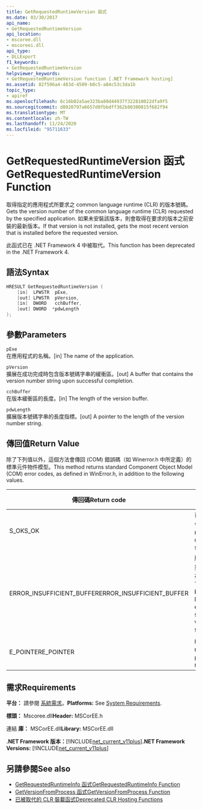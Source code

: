 ```yaml
---
title: GetRequestedRuntimeVersion 函式
ms.date: 03/30/2017
api_name:
- GetRequestedRuntimeVersion
api_location:
- mscoree.dll
- mscoreei.dll
api_type:
- DLLExport
f1_keywords:
- GetRequestedRuntimeVersion
helpviewer_keywords:
- GetRequestedRuntimeVersion function [.NET Framework hosting]
ms.assetid: 82f596a4-483d-4509-b0c5-a84c53c3da1b
topic_type:
- apiref
ms.openlocfilehash: 6c16b02a5ae323ba80d44937f322810022dfa9f5
ms.sourcegitcommit: d8020797a6657d0fbbdff362b80300815f682f94
ms.translationtype: MT
ms.contentlocale: zh-TW
ms.lasthandoff: 11/24/2020
ms.locfileid: "95711633"
---
```

# <a name="getrequestedruntimeversion-function"></a><span data-ttu-id="07a8c-102">GetRequestedRuntimeVersion 函式</span><span class="sxs-lookup"><span data-stu-id="07a8c-102">GetRequestedRuntimeVersion Function</span></span>

<span data-ttu-id="07a8c-103">取得指定的應用程式所要求之 common language runtime (CLR) 的版本號碼。</span><span class="sxs-lookup"><span data-stu-id="07a8c-103">Gets the version number of the common language runtime (CLR) requested by the specified application.</span></span> <span data-ttu-id="07a8c-104">如果未安裝該版本，則會取得在要求的版本之前安裝的最新版本。</span><span class="sxs-lookup"><span data-stu-id="07a8c-104">If that version is not installed, gets the most recent version that is installed before the requested version.</span></span>  
  
 <span data-ttu-id="07a8c-105">此函式已在 .NET Framework 4 中被取代。</span><span class="sxs-lookup"><span data-stu-id="07a8c-105">This function has been deprecated in the .NET Framework 4.</span></span>  
  
## <a name="syntax"></a><span data-ttu-id="07a8c-106">語法</span><span class="sxs-lookup"><span data-stu-id="07a8c-106">Syntax</span></span>  
  
```cpp  
HRESULT GetRequestedRuntimeVersion (  
    [in]  LPWSTR  pExe,
    [out] LPWSTR  pVersion,
    [in]  DWORD   cchBuffer,
    [out] DWORD  *pdwLength  
);  
```  
  
## <a name="parameters"></a><span data-ttu-id="07a8c-107">參數</span><span class="sxs-lookup"><span data-stu-id="07a8c-107">Parameters</span></span>  

 `pExe`  
 <span data-ttu-id="07a8c-108">在應用程式的名稱。</span><span class="sxs-lookup"><span data-stu-id="07a8c-108">[in] The name of the application.</span></span>  
  
 `pVersion`  
 <span data-ttu-id="07a8c-109">擴展在成功完成時包含版本號碼字串的緩衝區。</span><span class="sxs-lookup"><span data-stu-id="07a8c-109">[out] A buffer that contains the version number string upon successful completion.</span></span>  
  
 `cchBuffer`  
 <span data-ttu-id="07a8c-110">在版本緩衝區的長度。</span><span class="sxs-lookup"><span data-stu-id="07a8c-110">[in] The length of the version buffer.</span></span>  
  
 `pdwLength`  
 <span data-ttu-id="07a8c-111">擴展版本號碼字串的長度指標。</span><span class="sxs-lookup"><span data-stu-id="07a8c-111">[out] A pointer to the length of the version number string.</span></span>  
  
## <a name="return-value"></a><span data-ttu-id="07a8c-112">傳回值</span><span class="sxs-lookup"><span data-stu-id="07a8c-112">Return Value</span></span>  

 <span data-ttu-id="07a8c-113">除了下列值以外，這個方法會傳回 (COM) 錯誤碼（如 Winerror.h 中所定義）的標準元件物件模型。</span><span class="sxs-lookup"><span data-stu-id="07a8c-113">This method returns standard Component Object Model (COM) error codes, as defined in WinError.h, in addition to the following values.</span></span>  
  
|<span data-ttu-id="07a8c-114">傳回碼</span><span class="sxs-lookup"><span data-stu-id="07a8c-114">Return code</span></span>|<span data-ttu-id="07a8c-115">描述</span><span class="sxs-lookup"><span data-stu-id="07a8c-115">Description</span></span>|  
|-----------------|-----------------|  
|<span data-ttu-id="07a8c-116">S_OK</span><span class="sxs-lookup"><span data-stu-id="07a8c-116">S_OK</span></span>|<span data-ttu-id="07a8c-117">已成功完成命令。</span><span class="sxs-lookup"><span data-stu-id="07a8c-117">The method completed successfully.</span></span>|  
|<span data-ttu-id="07a8c-118">ERROR_INSUFFICIENT_BUFFER</span><span class="sxs-lookup"><span data-stu-id="07a8c-118">ERROR_INSUFFICIENT_BUFFER</span></span>|<span data-ttu-id="07a8c-119">版本緩衝區不夠大，無法儲存版本字串。</span><span class="sxs-lookup"><span data-stu-id="07a8c-119">The version buffer is not large enough to store the version string.</span></span>|  
|<span data-ttu-id="07a8c-120">E_POINTER</span><span class="sxs-lookup"><span data-stu-id="07a8c-120">E_POINTER</span></span>|<span data-ttu-id="07a8c-121">`pdwLength` 為 null。</span><span class="sxs-lookup"><span data-stu-id="07a8c-121">`pdwLength` is null.</span></span>|  
  
## <a name="requirements"></a><span data-ttu-id="07a8c-122">需求</span><span class="sxs-lookup"><span data-stu-id="07a8c-122">Requirements</span></span>  

 <span data-ttu-id="07a8c-123">**平台：** 請參閱 [系統需求](../../get-started/system-requirements.md)。</span><span class="sxs-lookup"><span data-stu-id="07a8c-123">**Platforms:** See [System Requirements](../../get-started/system-requirements.md).</span></span>  
  
 <span data-ttu-id="07a8c-124">**標頭：** Mscoree.dll</span><span class="sxs-lookup"><span data-stu-id="07a8c-124">**Header:** MSCorEE.h</span></span>  
  
 <span data-ttu-id="07a8c-125">連結 **庫：** MSCorEE.dll</span><span class="sxs-lookup"><span data-stu-id="07a8c-125">**Library:** MSCorEE.dll</span></span>  
  
 <span data-ttu-id="07a8c-126">**.NET Framework 版本：**[!INCLUDE[net_current_v11plus](../../../../includes/net-current-v11plus-md.md)]</span><span class="sxs-lookup"><span data-stu-id="07a8c-126">**.NET Framework Versions:** [!INCLUDE[net_current_v11plus](../../../../includes/net-current-v11plus-md.md)]</span></span>  
  
## <a name="see-also"></a><span data-ttu-id="07a8c-127">另請參閱</span><span class="sxs-lookup"><span data-stu-id="07a8c-127">See also</span></span>

- [<span data-ttu-id="07a8c-128">GetRequestedRuntimeInfo 函式</span><span class="sxs-lookup"><span data-stu-id="07a8c-128">GetRequestedRuntimeInfo Function</span></span>](getrequestedruntimeinfo-function.md)
- [<span data-ttu-id="07a8c-129">GetVersionFromProcess 函式</span><span class="sxs-lookup"><span data-stu-id="07a8c-129">GetVersionFromProcess Function</span></span>](getversionfromprocess-function.md)
- [<span data-ttu-id="07a8c-130">已被取代的 CLR 裝載函式</span><span class="sxs-lookup"><span data-stu-id="07a8c-130">Deprecated CLR Hosting Functions</span></span>](deprecated-clr-hosting-functions.md)
